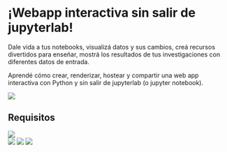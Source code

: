 # ¡Webapp interactiva sin salir de jupyterlab! 

Dale vida a tus notebooks, visualizá datos y sus cambios, creá recursos divertidos para enseñar, mostrá los resultados de tus investigaciones con diferentes datos de entrada.

Aprendé cómo crear, renderizar, hostear y compartir una web app interactiva con Python y sin salir de jupyterlab (o jupyter notebook).

![](http://i.imgur.com/PzOz1qc.gif)

## Requisitos


[![](https://img.shields.io/badge/Git-F05032?style=for-the-badge&logo=git&logoColor=white)](https://git-scm.com/downloads)  
[![](https://img.shields.io/badge/Python-3776AB?style=for-the-badge&logo=python&logoColor=white)](https://www.python.org/downloads/) 
[![](https://anaconda.org/anaconda/anaconda/badges/installer/conda.svg)](https://docs.conda.io/en/latest/miniconda.html)
[![](https://img.shields.io/badge/Jupyter-F37626.svg?&style=for-the-badge&logo=Jupyter&logoColor=white)](https://jupyter.org/)  

```shell

```
